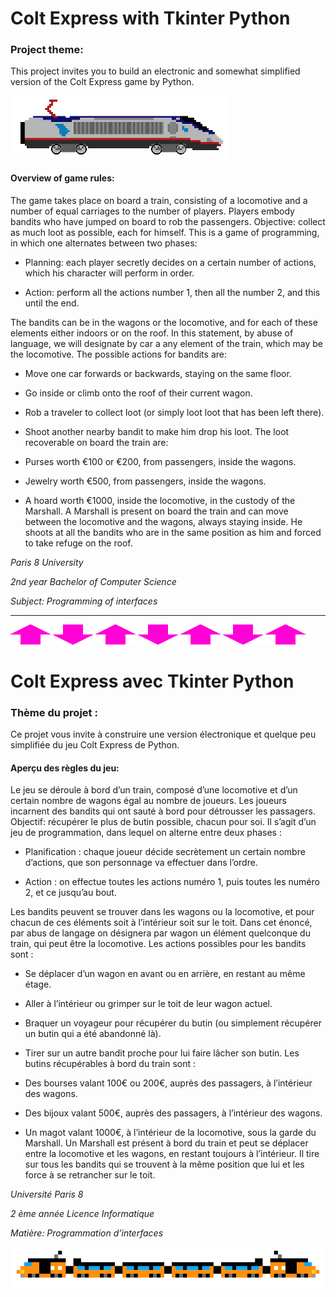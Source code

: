 
# Colt Express with Tkinter Python


### Project theme:
This project invites you to build an electronic and somewhat simplified version of the Colt Express game by Python.

![train head image](./assets/Images/Train/train_head.png)

#### Overview of game rules:

The game takes place on board a train, consisting of a locomotive and a number of equal carriages
to the number of players. Players embody bandits who have jumped on board to rob the
passengers. Objective: collect as much loot as possible, each for himself. This is a game of
programming, in which one alternates between two phases:

- Planning: each player secretly decides on a certain number of actions, which his
character will perform in order.

- Action: perform all the actions number 1, then all the number 2, and this until the
end.


The bandits can be in the wagons or the locomotive, and for each of these elements
either indoors or on the roof. In this statement, by abuse of language, we will designate by car a
any element of the train, which may be the locomotive. The possible actions for bandits are:

- Move one car forwards or backwards, staying on the same floor.

- Go inside or climb onto the roof of their current wagon.

- Rob a traveler to collect loot (or simply loot loot that has been
left there).

- Shoot another nearby bandit to make him drop his loot.
The loot recoverable on board the train are:

- Purses worth €100 or €200, from passengers, inside the wagons.

- Jewelry worth €500, from passengers, inside the wagons.

- A hoard worth €1000, inside the locomotive, in the custody of the Marshall.
A Marshall is present on board the train and can move between the locomotive and the wagons,
always staying inside. He shoots at all the bandits who are in the same position as him and
forced to take refuge on the roof.




_Paris 8 University_

_2nd year Bachelor of Computer Science_

_Subject: Programming of interfaces_


-----------------------------------


![arrow up](./assets/Images/arrow_up.png) ![arrow down](./assets/Images/arrow_down.png) ![arrow up](./assets/Images/arrow_up.png) ![arrow down](./assets/Images/arrow_down.png) ![arrow up](./assets/Images/arrow_up.png) ![arrow down](./assets/Images/arrow_down.png) ![arrow up](./assets/Images/arrow_up.png)


# Colt Express avec Tkinter Python


### Thème du projet :
Ce projet vous invite à construire une version électronique et quelque peu simplifiée du jeu Colt Express de Python.


#### Aperçu des règles du jeu:
Le jeu se déroule à bord d’un train, composé d’une locomotive et d’un certain nombre de wagons égal
au nombre de joueurs. Les joueurs incarnent des bandits qui ont sauté à bord pour détrousser les
passagers. Objectif: récupérer le plus de butin possible, chacun pour soi. Il s’agit d’un jeu de
programmation, dans lequel on alterne entre deux phases :

- Planification : chaque joueur décide secrètement un certain nombre d’actions, que son
personnage va effectuer dans l’ordre.

- Action : on effectue toutes les actions numéro 1, puis toutes les numéro 2, et ce jusqu’au
bout.


Les bandits peuvent se trouver dans les wagons ou la locomotive, et pour chacun de ces éléments
soit à l’intérieur soit sur le toit. Dans cet énoncé, par abus de langage on désignera par wagon un
élément quelconque du train, qui peut être la locomotive. Les actions possibles pour les bandits sont :

- Se déplacer d’un wagon en avant ou en arrière, en restant au même étage.

- Aller à l’intérieur ou grimper sur le toit de leur wagon actuel.

- Braquer un voyageur pour récupérer du butin (ou simplement récupérer un butin qui a été
abandonné là).

- Tirer sur un autre bandit proche pour lui faire lâcher son butin.
Les butins récupérables à bord du train sont :

- Des bourses valant 100€ ou 200€, auprès des passagers, à l’intérieur des wagons.

- Des bijoux valant 500€, auprès des passagers, à l’intérieur des wagons.

- Un magot valant 1000€, à l’intérieur de la locomotive, sous la garde du Marshall.
Un Marshall est présent à bord du train et peut se déplacer entre la locomotive et les wagons, en
restant toujours à l’intérieur. Il tire sur tous les bandits qui se trouvent à la même position que lui et les
force à se retrancher sur le toit.



_Université Paris 8_

_2 ème année Licence Informatique_

_Matière: Programmation d’interfaces_


![train pixel test](./assets/Images/Train/train_pixel_test.png)
